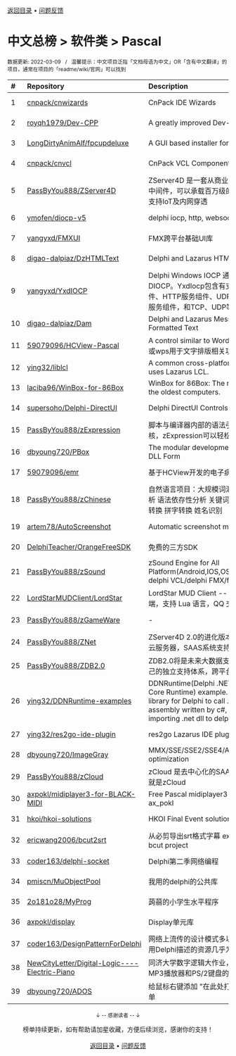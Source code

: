 <a href="https://github.com/GrowingGit/GitHub-Chinese-Top-Charts#github中文排行榜">返回目录</a> • <a href="/content/docs/feedback.md">问题反馈</a>

# 中文总榜 > 软件类 > Pascal
<sub>数据更新: 2022-03-09&nbsp;&nbsp;&nbsp;/&nbsp;&nbsp;&nbsp;温馨提示：中文项目泛指「文档母语为中文」OR「含有中文翻译」的项目，通常在项目的「readme/wiki/官网」可以找到</sub>

|#|Repository|Description|Stars|Updated|
|:-|:-|:-|:-|:-|
|1|[cnpack/cnwizards](https://github.com/cnpack/cnwizards)|CnPack IDE Wizards|434|2022-03-04|
|2|[royqh1979/Dev-CPP](https://github.com/royqh1979/Dev-CPP)|A greatly improved Dev-Cpp|320|2021-10-03|
|3|[LongDirtyAnimAlf/fpcupdeluxe](https://github.com/LongDirtyAnimAlf/fpcupdeluxe)|A GUI based installer for FPC and Lazarus|275|2022-02-24|
|4|[cnpack/cnvcl](https://github.com/cnpack/cnvcl)|CnPack VCL Components|243|2022-02-25|
|5|[PassByYou888/ZServer4D](https://github.com/PassByYou888/ZServer4D)|ZServer4D 是一套从商业项目剥离而出的云服务器中间件，可以承载百万级的分布式负载服务，并且支持IoT及内网穿透|228|2022-02-15|
|6|[ymofen/diocp-v5](https://github.com/ymofen/diocp-v5)|delphi iocp, http, websocket, ntrip|206|2022-02-19|
|7|[yangyxd/FMXUI](https://github.com/yangyxd/FMXUI)|FMX跨平台基础UI库|197|2022-02-13|
|8|[digao-dalpiaz/DzHTMLText](https://github.com/digao-dalpiaz/DzHTMLText)|Delphi and Lazarus HTML Label component|94|2022-01-02|
|9|[yangyxd/YxdIOCP](https://github.com/yangyxd/YxdIOCP)|Delphi Windows IOCP 通讯模型封装，基于DIOCP。YxdIocp包含有支持大并发的TCP服务组件、HTTP服务组件、UDP服务组件、WebSocket服务组件，和TCP、UDP等基础客户端组件。|77|2022-01-14|
|10|[digao-dalpiaz/Dam](https://github.com/digao-dalpiaz/Dam)|Delphi and Lazarus Message Dialogs with Formatted Text|75|2021-09-19|
|11|[59079096/HCView-Pascal](https://github.com/59079096/HCView-Pascal)|A control similar to Word or WPS(一个类似word或wps用于文字排版相关功能的控件)|65|2022-03-06|
|12|[ying32/liblcl](https://github.com/ying32/liblcl)|A common cross-platform GUI library, the core uses Lazarus LCL.|64|2022-02-24|
|13|[laciba96/WinBox-for-86Box](https://github.com/laciba96/WinBox-for-86Box)|WinBox for 86Box: The newest way to manage the oldest computers.|60|2022-01-05|
|14|[supersoho/Delphi-DirectUI](https://github.com/supersoho/Delphi-DirectUI)|Delphi DirectUI Controls|51|2022-02-20|
|15|[PassByYou888/zExpression](https://github.com/PassByYou888/zExpression)|脚本与编译器内部的语法引擎内核，也是一种op内核，zExpression可以轻松实现自己的脚本引擎|39|2021-09-21|
|16|[dbyoung720/PBox](https://github.com/dbyoung720/PBox)|The modular development platform based on DLL Form|37|2022-01-21|
|17|[59079096/emr](https://github.com/59079096/emr)|基于HCView开发的电子病历程序|36|2021-09-12|
|18|[PassByYou888/zChinese](https://github.com/PassByYou888/zChinese)|自然语言项目：大规模词汇数据库 分词器 词性分析 语法依存性分析 关键词分析 简繁转 简港转 拼词转换 拼字转换 姓名识别|34|2021-09-21|
|19|[artem78/AutoScreenshot](https://github.com/artem78/AutoScreenshot)|Automatic screenshot maker for Windows|33|2021-12-14|
|20|[DelphiTeacher/OrangeFreeSDK](https://github.com/DelphiTeacher/OrangeFreeSDK)|免费的三方SDK|31|2021-12-14|
|21|[PassByYou888/zSound](https://github.com/PassByYou888/zSound)|zSound Engine for All Platform(Android,IOS,OSX,Windows),supported delphi VCL/delphi FMX/fpc|27|2021-09-21|
|22|[LordStarMUDClient/LordStar](https://github.com/LordStarMUDClient/LordStar)|LordStar MUD Client -- 最好用的中文 MUD 客户端，支持 Lua 语言，QQ 交流群: 618631269|19|2022-01-11|
|23|[PassByYou888/zGameWare](https://github.com/PassByYou888/zGameWare)|-|19|2021-09-22|
|24|[PassByYou888/ZNet](https://github.com/PassByYou888/ZNet)|ZServer4D 2.0的进化版本，也是未来对p2pVM，云服务器，SAAS系统支持的核心项目|18|2022-02-20|
|25|[PassByYou888/ZDB2.0](https://github.com/PassByYou888/ZDB2.0)|ZDB2.0将是未来大数据支持的内核，ZDB2.0有自己的独立支持体系，跨平台特性，不依赖操作系统|17|2021-10-21|
|26|[ying32/DDNRuntime-examples](https://github.com/ying32/DDNRuntime-examples)|DDNRuntime(Delphi .NET Framework/.NET Core Runtime) example. DDNRuntime is a library for Delphi to call .net dll. Support the assembly written by c#, vb.net. Support importing .net dll to delphi, can  ...|14|2021-12-10|
|27|[ying32/res2go-ide-plugin](https://github.com/ying32/res2go-ide-plugin)|res2go Lazarus IDE plug-in|13|2022-02-25|
|28|[dbyoung720/ImageGray](https://github.com/dbyoung720/ImageGray)|MMX/SSE/SSE2/SSE4/AVX/AVX2/AVX512 optimization|12|2022-02-20|
|29|[PassByYou888/zCloud](https://github.com/PassByYou888/zCloud)|zCloud 是去中心化的SAAS后台框架，SAAS后台就是zCloud|11|2022-03-06|
|30|[axpokl/midiplayer3-for-BLACK-MIDI](https://github.com/axpokl/midiplayer3-for-BLACK-MIDI)|Free Pascal midiplayer3 for Black MIDI by ax_pokl|11|2022-02-16|
|31|[hkoi/hkoi-solutions](https://github.com/hkoi/hkoi-solutions)|HKOI Final Event solutions|10|2022-02-03|
|32|[ericwang2006/bcut2srt](https://github.com/ericwang2006/bcut2srt)|从必剪导出srt格式字幕 export srt subtitle from bcut project|9|2022-01-29|
|33|[coder163/delphi-socket](https://github.com/coder163/delphi-socket)|Delphi第二季网络编程|6|2021-10-26|
|34|[pmiscn/MuObjectPool](https://github.com/pmiscn/MuObjectPool)|我用的delphi的公共库|5|2021-11-22|
|35|[2o181o28/MyProg](https://github.com/2o181o28/MyProg)|蒟蒻的小学生水平程序|5|2021-10-17|
|36|[axpokl/display](https://github.com/axpokl/display)|Display单元库|5|2021-12-18|
|37|[coder163/DesignPatternForDelphi](https://github.com/coder163/DesignPatternForDelphi)|网络上流传的设计模式多以Java、C++语言描述，用Delphi描述的资源几乎为零，特此整理|4|2021-11-21|
|38|[NewCityLetter/Digital-Logic----Electric-Piano](https://github.com/NewCityLetter/Digital-Logic----Electric-Piano)|同济大学数字逻辑大作业，基于OLED显示屏、MP3播放器和PS/2键盘的电子琴|3|2022-01-07|
|39|[dbyoung720/ADOS](https://github.com/dbyoung720/ADOS)|给鼠标右键添加 "在此处打开命令窗口(管理员)" 菜单|2|2021-10-28|

<div align="center">
    <p><sub>↓ -- 感谢读者 -- ↓</sub></p>
    榜单持续更新，如有帮助请加星收藏，方便后续浏览，感谢你的支持！
</div>

<br/>

<div align="center"><a href="https://github.com/GrowingGit/GitHub-Chinese-Top-Charts#github中文排行榜">返回目录</a> • <a href="/content/docs/feedback.md">问题反馈</a></div>
